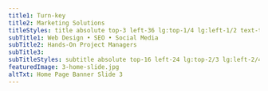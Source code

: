 ```yaml
---
title1: Turn-key
title2: Marketing Solutions
titleStyles: title absolute top-3 left-36 lg:top-1/4 lg:left-1/2 text-themeBlue-100 text-base lg:text-7xl font-LatoBold text-center
subTitle1: Web Design • SEO • Social Media
subTitle2: Hands-On Project Managers
subTitle3: 
subTitleStyles: subtitle absolute top-16 left-24 lg:top-2/3 lg:left-2/4 text-themeOrange-300 text-sm lg:text-4xl font-LatoLight text-center
featuredImage: 3-home-slide.jpg
altTxt: Home Page Banner Slide 3
---
```

